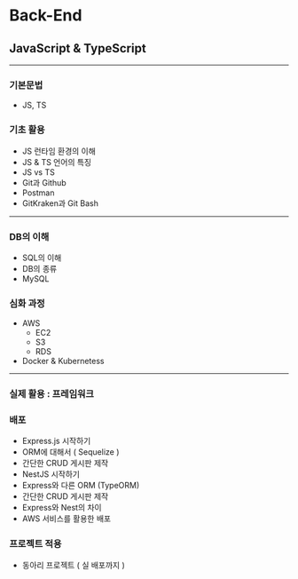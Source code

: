 # Back-End

## JavaScript & TypeScript

------

### 기본문법

- JS, TS

### 기초 활용

- JS 런타임 환경의 이해
- JS & TS 언어의 특징
- JS vs TS
- Git과 Github
- Postman
- GitKraken과 Git Bash

------

### DB의 이해

- SQL의 이해
- DB의 종류
- MySQL

### 심화 과정

- AWS
  - EC2
  - S3
  - RDS
- Docker & Kubernetess

------

### 실제 활용 : 프레임워크

### 배포

- Express.js 시작하기
- ORM에 대해서 ( Sequelize )
- 간단한 CRUD 게시판 제작
- NestJS 시작하기
- Express와 다른 ORM (TypeORM)
- 간단한 CRUD 게시판 제작
- Express와 Nest의 차이
- AWS 서비스를 활용한 배포

### 프로젝트 적용

- 동아리 프로젝트 ( 실 배포까지 )